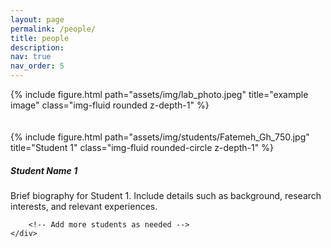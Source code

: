 ```yaml
---
layout: page
permalink: /people/
title: people
description:
nav: true
nav_order: 5
---
```


<div class="row justify-content-sm-center">
    <div class="col-sm-10 mt-3 mt-md-0">
        {% include figure.html path="assets/img/lab_photo.jpeg" title="example image" class="img-fluid rounded z-depth-1" %}
    </div>
</div>

<br>
<br>

<div class="container">
    <div class="row">
        <div class="col-md-4 mb-4">
            <div class="text-center">
                {% include figure.html path="assets/img/students/Fatemeh_Gh_750.jpg" title="Student 1" class="img-fluid rounded-circle z-depth-1" %}
                <h5>Student Name 1</h5>
                <p>
                    Brief biography for Student 1. Include details such as background, research interests, and relevant experiences.
                </p>
            </div>
        </div>
 

        <!-- Add more students as needed -->
    </div>
</div>


<div style="display: none;">
    <strong style="font-size: 20px;">PhD Opportunity:</strong><br>
    <p style="text-align: justify;">I am seeking highly motivated and talented individuals to join my research team as Ph.D. students. I am looking for candidates interested in pursuing research at the intersection of hydrologic modeling, machine learning, and remote sensing.<br><br><br>

    <strong style="font-size: 20px;">Requirements:</strong><br>
    <p style="text-align: justify;">A master's degree (or equivalent) in hydrology, water resources, environmental science, or a related field<br>
    Experience in hydrologic modeling, machine learning, or remote sensing<br>
    Proficiency in programming languages (preferably Python)<br> 
    Experience with GIS software<br>
    Excellent analytical and problem-solving skills<br>
    Strong communication and technical writing abilities.<br><br><br>

    <strong style="font-size: 20px;">To apply:</strong><br>
    <p style="text-align: justify;">If you are interested, please contact me with your Curriculum Vitae (CV) and a short email (titled 'Ph.D.') explaining why you are interested in joining my research group. Your CV should include your educational background with GPAs, research experience, publication record (if any), and TOEFL score (for international students).<br><br><br>

    <strong style="font-size: 20px;">M.S. Students:</strong><br>
    <p style="text-align: justify;">If you are interested in joining our group as MS student to carry out an independent research, feel free to reach out to me at pabbaszadeh@pdx.edu. We are constantly looking for motivated students to support ongoing research projects.<br><br><br>

    <strong style="font-size: 20px;">B.S. Students:</strong><br>
    <p style="text-align: justify;">For joining as an undergraduate student please email me at pabbaszadeh@pdx.edu. PSU students from diverse backgrounds or those who are interested in conducting their senior thesis in the area of hydro data science are strongly encouraged to email me.<br><br><br>
</div>


